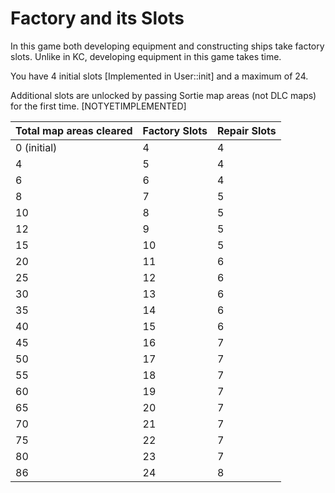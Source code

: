 # Factory and its Slots

In this game both developing equipment and constructing ships take factory slots. Unlike in KC, developing equipment in this game takes time.

You have 4 initial slots [Implemented in User::init] and a maximum of 24.

Additional slots are unlocked by passing Sortie map areas (not DLC maps) for the first time. [NOTYETIMPLEMENTED]

| Total map areas cleared | Factory Slots | Repair Slots |
| ----------------------- | ------------- | ------------ |
| 0 (initial)             | 4             | 4            |
| 4                       | 5             | 4            |
| 6                       | 6             | 4            |
| 8                       | 7             | 5            |
| 10                      | 8             | 5            |
| 12                      | 9             | 5            |
| 15                      | 10            | 5            |
| 20                      | 11            | 6            |
| 25                      | 12            | 6            |
| 30                      | 13            | 6            |
| 35                      | 14            | 6            |
| 40                      | 15            | 6            |
| 45                      | 16            | 7            |
| 50                      | 17            | 7            |
| 55                      | 18            | 7            |
| 60                      | 19            | 7            |
| 65                      | 20            | 7            |
| 70                      | 21            | 7            |
| 75                      | 22            | 7            |
| 80                      | 23            | 7            |
| 86                      | 24            | 8            |
